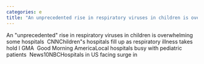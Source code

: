 ```yaml
---
categories: e
title: "An unprecedented rise in respiratory viruses in children is overwhelming some hospitals  CNN"
---
```

An "unprecedented" rise in respiratory viruses in children is overwhelming some hospitals&nbsp;&nbsp;CNNChildren"s hospitals fill up as respiratory illness takes hold l GMA&nbsp;&nbsp;Good Morning AmericaLocal hospitals busy with pediatric patients&nbsp;&nbsp;News10NBCHospitals in US facing surge in